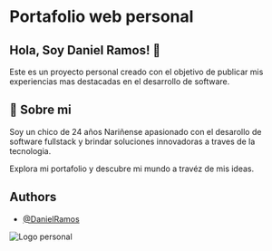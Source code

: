 
# Portafolio web personal
## Hola, Soy Daniel Ramos! 👋

Este es un proyecto personal creado con  el objetivo de publicar mis experiencias mas destacadas en el desarrollo de software.

## 🚀 Sobre mi
Soy un chico de 24 años Nariñense apasionado con el desarollo de software fullstack y brindar soluciones innovadoras a traves de la tecnologia.

Explora mi portafolio y descubre mi mundo a travéz de mis ideas.

## Authors

- [@DanielRamos](https://www.github.com/ramos29pages)


![Logo personal](https://i.ibb.co/W0g3jsk/logo.png)


